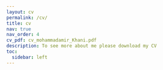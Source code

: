 ```yaml
---
layout: cv
permalink: /cv/
title: cv
nav: true
nav_order: 4
cv_pdf: cv_mohammadamir_Khani.pdf
description: To see more about me please download my CV
toc:
  sidebar: left
---
```

